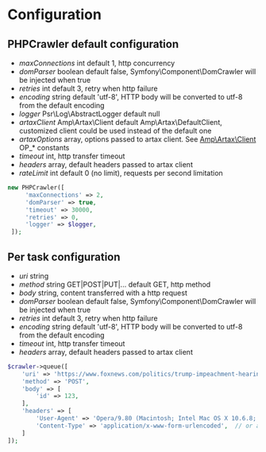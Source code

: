 # Configuration

## PHPCrawler default configuration

+ *maxConnections* int default 1, http concurrency
+ *domParser* boolean default false, Symfony\Component\DomCrawler will be injected when true
+ *retries* int default 3, retry when http failure
+ *encoding* string default 'utf-8', HTTP body will be converted to utf-8 from the default encoding
+ *logger* Psr\Log\AbstractLogger default null
+ *artaxClient* Amp\Artax\Client default Amp\Artax\DefaultClient, customized client could be used instead of the default one
+ *artaxOptions* array, options passed to artax client. See [Amp\Artax\Client](https://github.com/amphp/artax/blob/master/lib/Client.php) OP_* constants
+ *timeout* int, http transfer timeout
+ *headers* array, default headers passed to artax client
+ *rateLimit* int default 0 (no limit), requests per second limitation

```PHP
new PHPCrawler([
     'maxConnections' => 2,
     'domParser' => true,
     'timeout' => 30000,
     'retries' => 0,
     'logger' => $logger,
 ]);
```

## Per task configuration

+ *uri* string
+ *method* string GET|POST|PUT|... default GET, http method
+ *body* string, content transferred with a http request 
+ *domParser* boolean default false, Symfony\Component\DomCrawler will be injected when true
+ *retries* int default 3, retry when http failure
+ *encoding* string default 'utf-8', HTTP body will be converted to utf-8 from the default encoding
+ *timeout* int, http transfer timeout
+ *headers* array, default headers passed to artax client

```PHP
$crawler->queue([
    'uri' => 'https://www.foxnews.com/politics/trump-impeachment-hearing-gohmert-nadler-berke',
    'method' => 'POST',
    'body' => [
        'id' => 123,
    ],
    'headers' => [
        'User-Agent' => 'Opera/9.80 (Macintosh; Intel Mac OS X 10.6.8; U; en) Presto/2.8.131 Version/11.11',
        'Content-Type' => 'application/x-www-form-urlencoded',  // or application/json
    ]
]);
```